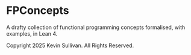 # FPConcepts

A drafty collection of functional programming concepts formalised, with examples, in Lean 4.

Copyright 2025 Kevin Sullivan. All Rights Reserved.
